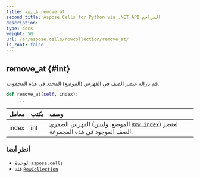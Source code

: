 ```yaml
---
title: طريقة remove_at
second_title: Aspose.Cells for Python via .NET API المراجع
description:
type: docs
weight: 50
url: /ar/aspose.cells/rowcollection/remove_at/
is_root: false
---
```

##  remove_at {#int}
قم بإزالة عنصر الصف في الفهرس (الموضع) المحدد في هذه المجموعة.



```python
def remove_at(self, index):
    ...
```


| معامل| يكتب| وصف|
| :- | :- | :- |
| index | int |الفهرس الصفري (الموضع، وليس [`Row.index`](/cells/python-net/ar/aspose.cells/row#index)) لعنصر الصف الموجود في هذه المجموعة.|



###  أنظر أيضا
* الوحدة [`aspose.cells`](../../)
* فئة [`RowCollection`](/cells/python-net/ar/aspose.cells/rowcollection)
